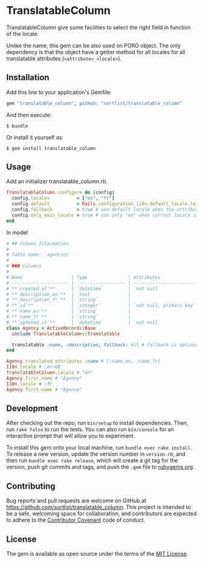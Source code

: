 # TranslatableColumn

TranslatableColumn give some facilities to select the right field in function of the locale.

Unlike the name, this gem can be also used on PORO object.
The only dependency is that the object have a getter method for all locales for all translatable attributes (`<attribute>_<locale>`).

## Installation

Add this line to your application's Gemfile:

```ruby
gem "translatable_column", github: "sortlist/translatable_column"
```

And then execute:

    $ bundle

Or install it yourself as:

    $ gem install translatable_column

## Usage

Add an initializer translatable_column.rb.

```ruby
TranslatableColumn.configure do |config|
  config.locales          = ["en", "fr"]
  config.default          = Rails.configuration.i18n.default_locale.to_s # locale to use when current locale is not present in config.locales
  config.fallback         = true # use default locale when the attribute is not present in current locale
  config.only_main_locale = true # use only "en" when current locale is "en-GB"
end
```

In model

```ruby
# ## Schema Information
#
# Table name: `agencies`
#
# ### Columns
#
# Name                  | Type               | Attributes
# --------------------- | ------------------ | ---------------------------
# **`created_at`**      | `datetime`         | `not null`
# **`description_en`**  | `text`             |
# **`description_fr`**  | `string`           |
# **`id`**              | `integer`          | `not null, primary key`
# **`name_en`**         | `string`           |
# **`name_fr`**         | `string`           |
# **`updated_at`**      | `datetime`         | `not null`
class Agency < ActiveRecord::Base
  include TranslatableColumn::Translatable

  translatable :name, :description, fallback: nil # fallback is optional
end

Agency.translated_attributes :name # [:name_en, :name_fr]
I18n.locale # :en-GB
TranslatableColumn.locale # "en"
Agency.first.name # "Agency"
I18n.locale = :fr
Agency.first.name # "Agence"
```

## Development

After checking out the repo, run `bin/setup` to install dependencies. Then, run `rake false` to run the tests. You can also run `bin/console` for an interactive prompt that will allow you to experiment.

To install this gem onto your local machine, run `bundle exec rake install`. To release a new version, update the version number in `version.rb`, and then run `bundle exec rake release`, which will create a git tag for the version, push git commits and tags, and push the `.gem` file to [rubygems.org](https://rubygems.org).

## Contributing

Bug reports and pull requests are welcome on GitHub at https://github.com/sortlist/translatable_column. This project is intended to be a safe, welcoming space for collaboration, and contributors are expected to adhere to the [Contributor Covenant](contributor-covenant.org) code of conduct.


## License

The gem is available as open source under the terms of the [MIT License](http://opensource.org/licenses/MIT).
